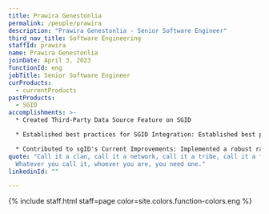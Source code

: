 ```yaml
---
title: Prawira Genestonlia
permalink: /people/prawira
description: "Prawira Genestonlia - Senior Software Engineer"
third_nav_title: Software Engineering
staffId: prawira
name: Prawira Genestonlia
joinDate: April 3, 2023
functionId: eng
jobTitle: Senior Software Engineer
curProducts:
  - currentProducts
pastProducts:
  - SGID
accomplishments: >-
  * Created Third-Party Data Source Feature on SGID

  * Established best practices for SGID Integration: Established best practices for the back-end for front-end and web-server integration patterns, ensuring consistent and efficient integration with sgID across different platforms

  * Contributed to sgID's Current Improvements: Implemented a robust rate-limiting strategy for sgID
quote: "Call it a clan, call it a network, call it a tribe, call it a family:
  Whatever you call it, whoever you are, you need one."
linkedinId: ""

---
```


{% include staff.html staff=page color=site.colors.function-colors.eng %}
